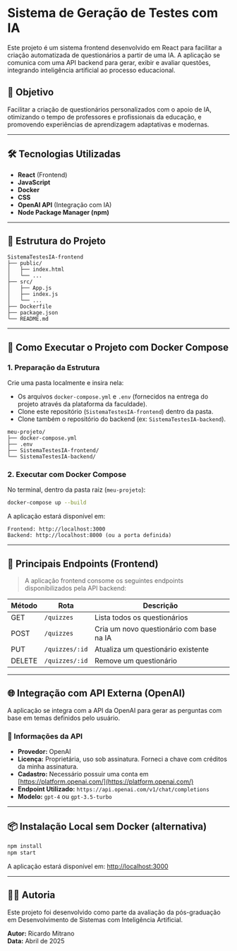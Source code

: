 # Sistema de Geração de Testes com IA

Este projeto é um sistema frontend desenvolvido em React para facilitar a criação automatizada de questionários a partir de uma IA. A aplicação se comunica com uma API backend para gerar, exibir e avaliar questões, integrando inteligência artificial ao processo educacional.

## 🎯 Objetivo

Facilitar a criação de questionários personalizados com o apoio de IA, otimizando o tempo de professores e profissionais da educação, e promovendo experiências de aprendizagem adaptativas e modernas.

---

## 🛠️ Tecnologias Utilizadas

- **React** (Frontend)
- **JavaScript**
- **Docker**
- **CSS**
- **OpenAI API** (Integração com IA)
- **Node Package Manager (npm)**

---

## 📁 Estrutura do Projeto

```
SistemaTestesIA-frontend
├── public/
│   ├── index.html
│   └── ...
├── src/
│   ├── App.js
│   ├── index.js
│   └── ...
├── Dockerfile
├── package.json
└── README.md
```

---

## 🚀 Como Executar o Projeto com Docker Compose

### 1. Preparação da Estrutura

Crie uma pasta localmente e insira nela:

- Os arquivos `docker-compose.yml` e `.env` (fornecidos na entrega do projeto através da plataforma da faculdade).
- Clone este repositório (`SistemaTestesIA-frontend`) dentro da pasta.
- Clone também o repositório do backend (ex: `SistemaTestesIA-backend`).

```
meu-projeto/
├── docker-compose.yml
├── .env
├── SistemaTestesIA-frontend/
└── SistemaTestesIA-backend/
```

### 2. Executar com Docker Compose

No terminal, dentro da pasta raiz (`meu-projeto`):

```bash
docker-compose up --build
```

A aplicação estará disponível em:

```
Frontend: http://localhost:3000
Backend: http://localhost:8000 (ou a porta definida)
```

---

## 🔄 Principais Endpoints (Frontend)

> A aplicação frontend consome os seguintes endpoints disponibilizados pela API backend:

| Método | Rota                  | Descrição                                |
|--------|-----------------------|-------------------------------------------|
| GET    | `/quizzes`            | Lista todos os questionários              |
| POST   | `/quizzes`            | Cria um novo questionário com base na IA  |
| PUT    | `/quizzes/:id`        | Atualiza um questionário existente        |
| DELETE | `/quizzes/:id`        | Remove um questionário                    |

---

## 🌐 Integração com API Externa (OpenAI)

A aplicação se integra com a API da OpenAI para gerar as perguntas com base em temas definidos pelo usuário.

### 📌 Informações da API

- **Provedor:** OpenAI
- **Licença:** Proprietária, uso sob assinatura. Forneci a chave com créditos da minha assinatura.
- **Cadastro:** Necessário possuir uma conta em [https://platform.openai.com/](https://platform.openai.com/)
- **Endpoint Utilizado:** `https://api.openai.com/v1/chat/completions`
- **Modelo:** `gpt-4` ou `gpt-3.5-turbo`

---

## 📦 Instalação Local sem Docker (alternativa)

```bash
npm install
npm start
```

A aplicação estará disponível em: [http://localhost:3000](http://localhost:3000)

---

## 👨‍🏫 Autoria

Este projeto foi desenvolvido como parte da avaliação da pós-graduação em Desenvolvimento de Sistemas com Inteligência Artificial.

**Autor:** Ricardo Mitrano  
**Data:** Abril de 2025
